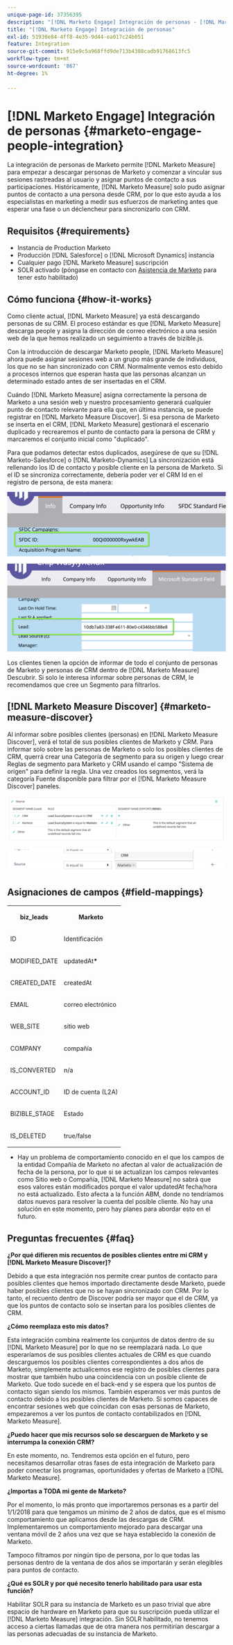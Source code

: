 ```yaml
---
unique-page-id: 37356395
description: "[!DNL Marketo Engage] Integración de personas - [!DNL Marketo Measure]"
title: "[!DNL Marketo Engage] Integración de personas"
exl-id: 51930e84-4ff8-4e35-9d44-ea017c24b051
feature: Integration
source-git-commit: 915e9c5a968ffd9de713b4308cadb91768613fc5
workflow-type: tm+mt
source-wordcount: '867'
ht-degree: 1%

---
```


# [!DNL Marketo Engage] Integración de personas {#marketo-engage-people-integration}

La integración de personas de Marketo permite [!DNL Marketo Measure] para empezar a descargar personas de Marketo y comenzar a vincular sus sesiones rastreadas al usuario y asignar puntos de contacto a sus participaciones. Históricamente, [!DNL Marketo Measure] solo pudo asignar puntos de contacto a una persona desde CRM, por lo que esto ayuda a los especialistas en marketing a medir sus esfuerzos de marketing antes que esperar una fase o un déclencheur para sincronizarlo con CRM.

## Requisitos {#requirements}

* Instancia de Production Marketo
* Producción [!DNL Salesforce] o [!DNL Microsoft Dynamics] instancia
* Cualquier pago [!DNL Marketo Measure] suscripción
* SOLR activado (póngase en contacto con [Asistencia de Marketo](https://nation.marketo.com/t5/Support/ct-p/Support) para tener esto habilitado)

## Cómo funciona {#how-it-works}

Como cliente actual, [!DNL Marketo Measure] ya está descargando personas de su CRM. El proceso estándar es que [!DNL Marketo Measure] descarga people y asigna la dirección de correo electrónico a una sesión web de la que hemos realizado un seguimiento a través de bizible.js.

Con la introducción de descargar Marketo people, [!DNL Marketo Measure] ahora puede asignar sesiones web a un grupo más grande de individuos, los que no se han sincronizado con CRM. Normalmente vemos esto debido a procesos internos que esperan hasta que las personas alcanzan un determinado estado antes de ser insertadas en el CRM.

Cuándo [!DNL Marketo Measure] asigna correctamente la persona de Marketo a una sesión web y nuestro procesamiento generará cualquier punto de contacto relevante para ella que, en última instancia, se puede registrar en [!DNL Marketo Measure Discover]. Si esa persona de Marketo se inserta en el CRM, [!DNL Marketo Measure] gestionará el escenario duplicado y recrearemos el punto de contacto para la persona de CRM y marcaremos el conjunto inicial como &quot;duplicado&quot;.

Para que podamos detectar estos duplicados, asegúrese de que su [!DNL Marketo-Salesforce] o [!DNL Marketo-Dynamics] La sincronización está rellenando los ID de contacto y posible cliente en la persona de Marketo. Si el ID se sincroniza correctamente, debería poder ver el CRM Id en el registro de persona, de esta manera:

![](assets/5a.png)

![](assets/5b.png)

Los clientes tienen la opción de informar de todo el conjunto de personas de Marketo y personas de CRM dentro de [!DNL Marketo Measure] Descubrir. Si solo le interesa informar sobre personas de CRM, le recomendamos que cree un Segmento para filtrarlos.

## [!DNL Marketo Measure Discover] {#marketo-measure-discover}

Al informar sobre posibles clientes (personas) en [!DNL Marketo Measure Discover], verá el total de sus posibles clientes de Marketo y CRM. Para informar solo sobre las personas de Marketo o solo los posibles clientes de CRM, querrá crear una Categoría de segmento para su origen y luego crear Reglas de segmento para Marketo y CRM usando el campo &quot;Sistema de origen&quot; para definir la regla. Una vez creados los segmentos, verá la categoría Fuente disponible para filtrar por el [!DNL Marketo Measure Discover] paneles.

![](assets/bizible-discover-1.png)

![](assets/bizible-discover-2.png)

## Asignaciones de campos {#field-mappings}

<table> 
 <colgroup> 
  <col> 
  <col> 
 </colgroup> 
 <tbody> 
  <tr> 
   <th><p><strong>biz_leads</strong></p></th> 
   <th><p><strong>Marketo</strong></p></th> 
  </tr> 
  <tr> 
   <td><p>ID</p></td> 
   <td><p>Identificación</p></td> 
  </tr> 
  <tr> 
   <td><p>MODIFIED_DATE</p></td> 
   <td><p>updatedAt<strong>*</strong></p></td> 
  </tr> 
  <tr> 
   <td><p>CREATED_DATE</p></td> 
   <td><p>createdAt</p></td> 
  </tr> 
  <tr> 
   <td><p>EMAIL</p></td> 
   <td><p>correo electrónico</p></td> 
  </tr> 
  <tr> 
   <td><p>WEB_SITE</p></td> 
   <td><p>sitio web</p></td> 
  </tr> 
  <tr> 
   <td><p>COMPANY</p></td> 
   <td><p>compañía</p></td> 
  </tr> 
  <tr> 
   <td><p>IS_CONVERTED</p></td> 
   <td><p>n/a</p></td> 
  </tr> 
  <tr> 
   <td><p>ACCOUNT_ID</p></td> 
   <td><p>ID de cuenta (L2A)</p></td> 
  </tr> 
  <tr> 
   <td><p>BIZIBLE_STAGE</p></td> 
   <td><p>Estado</p></td> 
  </tr> 
  <tr> 
   <td><p>IS_DELETED</p></td> 
   <td><p>true/false</p></td> 
  </tr> 
 </tbody> 
</table>

* Hay un problema de comportamiento conocido en el que los campos de la entidad Compañía de Marketo no afectan al valor de actualización de fecha de la persona, por lo que si se actualizan los campos relevantes como Sitio web o Compañía, [!DNL Marketo Measure] no sabrá que esos valores están modificados porque el valor updatedAt fecha/hora no está actualizado. Esto afecta a la función ABM, donde no tendríamos datos nuevos para resolver la cuenta del posible cliente. No hay una solución en este momento, pero hay planes para abordar esto en el futuro.

## Preguntas frecuentes {#faq}

**¿Por qué difieren mis recuentos de posibles clientes entre mi CRM y [!DNL Marketo Measure Discover]?**

Debido a que esta integración nos permite crear puntos de contacto para posibles clientes que hemos importado directamente desde Marketo, puede haber posibles clientes que no se hayan sincronizado con CRM. Por lo tanto, el recuento dentro de Discover podría ser mayor que el de CRM, ya que los puntos de contacto solo se insertan para los posibles clientes de CRM.

**¿Cómo reemplaza esto mis datos?**

Esta integración combina realmente los conjuntos de datos dentro de su [!DNL Marketo Measure] por lo que no se reemplazará nada. Lo que esperaríamos de sus posibles clientes actuales de CRM es que cuando descarguemos los posibles clientes correspondientes a dos años de Marketo, simplemente actualicemos ese registro de posibles clientes para mostrar que también hubo una coincidencia con un posible cliente de Marketo. Que todo sucede en el back-end y se espera que los puntos de contacto sigan siendo los mismos. También esperamos ver más puntos de contacto debido a los posibles clientes de Marketo. Si somos capaces de encontrar sesiones web que coincidan con esas personas de Marketo, empezaremos a ver los puntos de contacto contabilizados en [!DNL Marketo Measure].

**¿Puedo hacer que mis recursos solo se descarguen de Marketo y se interrumpa la conexión CRM?**

En este momento, no. Tendremos esta opción en el futuro, pero necesitamos desarrollar otras fases de esta integración de Marketo para poder conectar los programas, oportunidades y ofertas de Marketo a [!DNL Marketo Measure].

**¿Importas a TODA mi gente de Marketo?**

Por el momento, lo más pronto que importaremos personas es a partir del 1/1/2018 para que tengamos un mínimo de 2 años de datos, que es el mismo comportamiento que aplicamos desde las descargas de CRM. Implementaremos un comportamiento mejorado para descargar una ventana móvil de 2 años una vez que se haya establecido la conexión de Marketo.

Tampoco filtramos por ningún tipo de persona, por lo que todas las personas dentro de la ventana de dos años se importarán y serán elegibles para puntos de contacto.

**¿Qué es SOLR y por qué necesito tenerlo habilitado para usar esta función?**

Habilitar SOLR para su instancia de Marketo es un paso trivial que abre espacio de hardware en Marketo para que su suscripción pueda utilizar el [!DNL Marketo Measure] integración. Sin SOLR habilitado, no tenemos acceso a ciertas llamadas que de otra manera nos permitirían descargar a las personas adecuadas de su instancia de Marketo.
